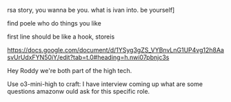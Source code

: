 rsa story, you wanna be you. what is ivan into. be yourself]

find poele who do things you like

first line should be like a hook, storeis

https://docs.google.com/document/d/1YSyg3gZS_VYBnvLnG1UP4vg12h8AasvUrUdxFYN50iY/edit?tab=t.0#heading=h.nwi07pbnjc3s

Hey Roddy we're both part of the high tech. 

Use o3-mini-high to craft: I have interview coming up what are some questions amazonw ould ask for this specific role.

